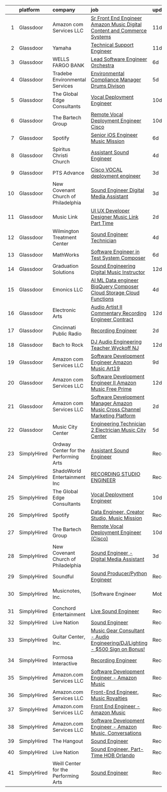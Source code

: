 

|    | platform    | company                               | job                                                                                                                                                                                                                                                                                                                                                                                                                                                                                                                                                                                                                                                                                                                                                                                                                                                                                                                                                                                                                                                                                                                                                                      | update_time   | location                     |
|---:|:------------|:--------------------------------------|:-------------------------------------------------------------------------------------------------------------------------------------------------------------------------------------------------------------------------------------------------------------------------------------------------------------------------------------------------------------------------------------------------------------------------------------------------------------------------------------------------------------------------------------------------------------------------------------------------------------------------------------------------------------------------------------------------------------------------------------------------------------------------------------------------------------------------------------------------------------------------------------------------------------------------------------------------------------------------------------------------------------------------------------------------------------------------------------------------------------------------------------------------------------------------|:--------------|:-----------------------------|
|  1 | Glassdoor   | Amazon com Services LLC               | [Sr  Front End Engineer  Amazon Music   Digital Content and Commerce Systems](https://www.glassdoor.com/partner/jobListing.htm?pos=122&ao=1136043&s=58&guid=000001839cb5165d925b67d05cb471b1&src=GD_JOB_AD&t=SR&vt=w&cs=1_0fc2abe4&cb=1664781457261&jobListingId=1008154125045&jrtk=3-0-1geeba5k2khrt801-1geeba5kli6jt800-89a5e2e83fda9f2b-)                                                                                                                                                                                                                                                                                                                                                                                                                                                                                                                                                                                                                                                                                                                                                                                                                             | 11d           | United States                |
|  2 | Glassdoor   | Yamaha                                | [Technical Support Engineer](https://www.glassdoor.com/partner/jobListing.htm?pos=116&ao=1136043&s=58&guid=000001839cb5165d925b67d05cb471b1&src=GD_JOB_AD&t=SR&vt=w&cs=1_99b4a036&cb=1664781457260&jobListingId=1008154576004&jrtk=3-0-1geeba5k2khrt801-1geeba5kli6jt800-3ba57b5c6a10b506-)                                                                                                                                                                                                                                                                                                                                                                                                                                                                                                                                                                                                                                                                                                                                                                                                                                                                              | 11d           | Buena Park, CA               |
|  3 | Glassdoor   | WELLS FARGO BANK                      | [Lead Software Engineer  Orchestra ](https://www.glassdoor.com/partner/jobListing.htm?pos=102&ao=1110586&s=58&guid=000001839cb5165d925b67d05cb471b1&src=GD_JOB_AD&t=SR&vt=w&cs=1_87b71410&cb=1664781457258&jobListingId=1008163740516&cpc=6BBECBC74F3AC36E&jrtk=3-0-1geeba5k2khrt801-1geeba5kli6jt800-350ac1f83d6fa0f5--6NYlbfkN0A0sLjryQUNkc81K2goHfqpo9JHml6Vo2yWT4XuRGLXtsN7afMoSAWdqBM3YHWeqUyfV_RUv_StQFjBBbu4rYAaGnuP87vaU__--3C8fGEzGCkCAQfrhKJBAxVSlcYf-xXqnN58qYcwCu0aB74f-KzG2LpUxaJjtCwuYaiQA9AUHRGeYMg5x3htGRMd7hbNi2lmzYFl98Wf_ui-u9buMacDNkK9Noh6nz9DnizRF0jNyFYG_enwqoq6y63FuVplLCeFkXBFz0jRK7vtalDrmbtO0hlNh4Ie_G73wVZlqrAvX0KZ3iyBmQGLULq3oGSB46VqZpRlO_aLcIwJ5embqWbmfhWapaQrMFAmmWarvOW7jwkK-vc5Sik8SBwsnaitaqE5qLtpcw4PRN_fbwnrswTl6lFOFhRz_ziZ20fcpCzJ8SlPWiLCOWPRdEf3pwAhWv6edr4s-5PI22QNojfyw-DNAsV1Syyos4PxncUab0PypCNT4KKbMUYgq-xoKhMMC2_ONJ65xBGoRozEBCtNxeaKCiO7PsASAFfuLMyCNwgrfYcWf7QUBL5ge5YPFjwlx0rLDA6atNn-NmktftwZZp05MybxFLeMVgkZ65hAY1tiE7JOoBQ1SWwWUTuHE77ED7YOpjanJ13qEiAPWWoDcoadqTd6JKeJxFJLNNQF54Utxok7Vwa3RP7HBApf3l-OLOgz05fXkbGiIqAKeYnf6w5nYNODY8SCxnvKu1lh2iRuc38NRV2rxnsQAzffqk33L-WJ4ymznTQ3XX8MUy2HK06eIs6zbbTaAO8%3D)   | 6d            | Charlotte, NC                |
|  4 | Glassdoor   | Tradebe Environmental Services        | [Environmental Compliance Manager   Drums Divison](https://www.glassdoor.com/partner/jobListing.htm?pos=119&ao=1136043&s=58&guid=000001839cb5165d925b67d05cb471b1&src=GD_JOB_AD&t=SR&vt=w&ea=1&cs=1_4e4a0dac&cb=1664781457260&jobListingId=1008165499950&jrtk=3-0-1geeba5k2khrt801-1geeba5kli6jt800-38f1dca61797b303-)                                                                                                                                                                                                                                                                                                                                                                                                                                                                                                                                                                                                                                                                                                                                                                                                                                                   | 5d            | Millington, TN               |
|  5 | Glassdoor   | The Global Edge Consultants           | [Vocal Deployment Engineer](https://www.glassdoor.com/partner/jobListing.htm?pos=103&ao=1110586&s=58&guid=000001839cb5165d925b67d05cb471b1&src=GD_JOB_AD&t=SR&vt=w&ea=1&cs=1_2e73b532&cb=1664781457259&jobListingId=1008156365697&cpc=F4EED0218A761C36&jrtk=3-0-1geeba5k2khrt801-1geeba5kli6jt800-01b2045d5208986d--6NYlbfkN0A4Pd9G7Psxse2LYHgJRkYguHzML5L6KVZLzJM3sNXICnMc3eh3dt3QEYOmT_Cvlg6YqseBKYKlkgFutzcInG_Q0rjFPxEbzXj7eJ1Iw42CbcDO0F-Ic57myTUfn_5Wr1OkFXXGLIoST1_tDKid4ZU9u_ZMqLTt71Na8s6LMKVmtGCeOawuYHDWa4hUwtz7iePhgqsne5GqYmJ8J3WLfxc4l7N5Y4C8QN82_u4Yf398ewiRIvXd3zuf7sw2EVsfekMRX1-o7fOuX2Pt5RBzwynQ7-atoLbmYH6XE_kccdGIwYWEnjjCdK2AuOCVBndXRXq7hFdKv1LwYOJLKeeXXV_E3JPDYEsYKMogtmsZ3Omv034we9DlGTrsT4FfjMNd-zXOTB_VyNpuaIMU9Xy75q8sLYJTuDnUjnV4p4rBMDPhWFNNeLs0RiOwS0vHMvzql32Bo8RDYyKKOBAk3M7oW5FzurUnViwGHilvITIpgkaXSYGTFtqx1TQD5eI05cuzJXum-d2xM2FEdw%3D%3D)                                                                                                                                                                                                                                                                                         | 10d           | Houston, TX                  |
|  6 | Glassdoor   | The Bartech Group                     | [Remote Vocal Deployment Engineer  Cisco ](https://www.glassdoor.com/partner/jobListing.htm?pos=104&ao=1110586&s=58&guid=000001839cb5165d925b67d05cb471b1&src=GD_JOB_AD&t=SR&vt=w&ea=1&cs=1_13427c23&cb=1664781457259&jobListingId=1008156820135&cpc=22ABB673398E21F3&jrtk=3-0-1geeba5k2khrt801-1geeba5kli6jt800-1f8531641e378bfe--6NYlbfkN0C7-FDDT93s0qSKP7uYkdNgAgpSNvwlK8pJNTkcTbZQJnKDJjfvl1yFU2JPCK1oIIqIyhV9fkHpoGz8OVtwTt2NY7ZLQYksisShQVH0P4R8EJib1JrhNB5PFK5iCTt8tgyFHwsKhhXetKgTeg6CjU3tgl6L2gx2B2HsLblxl-TxgreRyqgigKfxNxg_-bhiUmEkgHOcbM-2l88bxa-Q0IHVEXl1_eV_42o-MoXpp_05bzWmdIZhRgWl8gx0vvAoE6z5bEbomoXFoVDOeDfFyRhMy9lBE08UO2dfcgAi70McCSyf9caFMiUpUOqPElB2eei_cg3JQ4EgNNaeKjypWlGY1h-ZJ8y9VkAehgQCD9xGQzGpZ69KB1jHn_O9dlNCmQh2jbkGI3Ky-DEgHOIDLWAcPRaSkAOLrNpBFP4pL7e61Pl6tv2KxXcVtuce6WdFa93MBw5tG0OoS02tz-z5d37BKAMOBjTkiSpw5ah1gkfkTZW5q_uRSCmk)                                                                                                                                                                                                                                                                                                      | 10d           | Branchburg, NJ               |
|  7 | Glassdoor   | Spotify                               | [Senior iOS Engineer  Music Mission](https://www.glassdoor.com/partner/jobListing.htm?pos=112&ao=1136043&s=58&guid=000001839cb5165d925b67d05cb471b1&src=GD_JOB_AD&t=SR&vt=w&cs=1_ae08985e&cb=1664781457259&jobListingId=1008163218095&jrtk=3-0-1geeba5k2khrt801-1geeba5kli6jt800-b95a7036a52cf4a5-)                                                                                                                                                                                                                                                                                                                                                                                                                                                                                                                                                                                                                                                                                                                                                                                                                                                                      | 6d            | New York, NY                 |
|  8 | Glassdoor   | Spiritus Christi Church               | [Assistant Sound Engineer](https://www.glassdoor.com/partner/jobListing.htm?pos=106&ao=1136043&s=58&guid=000001839cb5165d925b67d05cb471b1&src=GD_JOB_AD&t=SR&vt=w&ea=1&cs=1_5eb512e7&cb=1664781457259&jobListingId=1008168405686&jrtk=3-0-1geeba5k2khrt801-1geeba5kli6jt800-ecfccf761ec02f6b-)                                                                                                                                                                                                                                                                                                                                                                                                                                                                                                                                                                                                                                                                                                                                                                                                                                                                           | 4d            | Rochester, NY                |
|  9 | Glassdoor   | PTS Advance                           | [Cisco VOCAL deployment engineer](https://www.glassdoor.com/partner/jobListing.htm?pos=105&ao=1110586&s=58&guid=000001839cb5165d925b67d05cb471b1&src=GD_JOB_AD&t=SR&vt=w&ea=1&cs=1_c5c7b4d9&cb=1664781457259&jobListingId=1008172427006&cpc=FD1C1DA32C38CFA7&jrtk=3-0-1geeba5k2khrt801-1geeba5kli6jt800-c5adca33dcd5d63d--6NYlbfkN0AbRbVq8OvmskiEcE8ix2E9Kyrf8sse4cIAfa1sfcPLRpUGYiSkHhgQ3_gthoIofBxx4uwK6EW1HCt-GFcYEQpNc7ve-IaiJ8ZYC8gl_BcJG83PGiZF03TpylIqmhfXvWUcHFBjawqHiVCEHR57jUaEti1biPoXwsXoSCg_ycULwhhANFfvTs8YPBH8KnhaEOwtqKVGG6duEyU5uzaFxunHB45CjYTu5-uQVvj1FoxDY-HIyHgvO1u7PM0MxyeAl70NFvmtNVYxRUyWL7gdYGyE_Smv45uEhRHf0TOWV9BHlP-NsJwP3Ugy3Gu-WQlYy2nkJ41NmVCxxnAdd7oLRr-wcaktQQA0bLY_etyisfJrIiCm8poUlMTDWS3sclUTQJ1M4Vz6zdWVcLbRc0cfAfqrffjN8JT8LR-WIWmqNZ3O1ZJXJogp9Yq5AzLN0sGkwAHa2L2s1x5M_xH96ASAAtYoGUf8wA7RGNgmTbworCAyAqsRtyIvZjw5nO_dNitnV3tMkqs8G_Z377vvF5issJMqXJbcEgxE8SYGfuxkaPtU37w-LRGqSA1YFQr89bGZ_0e8Uvf9xeD1fTta0rnYrsgOe_I2F1L2K59oqQUht4Dys1Q2HVCdmciUN2Pcqv9DvHz2Kf33LssBHLl04M6i5VM2o4-KQHQZ6QG1aW43mtXgHBdA9qUvlp2yDTsV0Y6D5C2MuITrbF6ngIDAQv6-9XE-KsP8jheY86bWwxTG-S-c5ACN9edkmZlx-PAicde3HBpXP9sRndcTfyGCAoMnvd2aNuyb2G4hpd0%3D) | 3d            | Houston, TX                  |
| 10 | Glassdoor   | New Covenant Church of Philadelphia   | [Sound Engineer   Digital Media Assistant](https://www.glassdoor.com/partner/jobListing.htm?pos=101&ao=1110586&s=58&guid=000001839cb5165d925b67d05cb471b1&src=GD_JOB_AD&t=SR&vt=w&ea=1&cs=1_9c0e3bb9&cb=1664781457258&jobListingId=1008171290301&cpc=632C08DE5A4EA969&jrtk=3-0-1geeba5k2khrt801-1geeba5kli6jt800-28a41af27d468c11--6NYlbfkN0C2MujeaHUdRlJYpgbQ9d1Dq4rnH8r683W_-GbLMKmwMEzG4xWeSbrv_-wXvskv2ofbLQVumdh658F_sQMDJtYD1-EoRbGWXRBkRSM9i0LLWpdYy_bDPlDiEmuBvcE5_ItUBZx5YUrMGF0QADEOUYc520JCvjeutKvHL_TrCslLKLmfqp_HXCSiiHHr0BSTArgw5y_jXMiO4pTfVeu2bejMRGA0sU_O7Do1Vat31dl0oCUhGwzDVymI1wYOCY00PYgZ351xXoNsTMI5Nep2afchvu3oXIEZcBX72KFHmFWwivviLgmnd8hiCWe6n9l2L10cgQ2hp3p5zvsz3lAhqe9gsne-zQmvWhigHlJOf_4Z2yHA-YbQKdEi6kfdqGi7OVyhWSkfQiiAEtvl2QgNx5cpQ3TY2IW6V2hSbcmHPkGgPK_ZGjOJugvbPnvQGJVLhFRILr6miIKIs6bAZ0W3UippomG37cjp6YQFkb9SYO1LNaB1MJTNBPMtNCciC0Wl46d1x7-Q4xcdGXd9LiztY8gNuNAAa7zIDrk%3D)                                                                                                                                                                                                                                                        | 3d            | Philadelphia, PA             |
| 11 | Glassdoor   | Music Link                            | [UI UX Developer Designer  Music Link  Part Time ](https://www.glassdoor.com/partner/jobListing.htm?pos=107&ao=1136043&s=58&guid=000001839cb5165d925b67d05cb471b1&src=GD_JOB_AD&t=SR&vt=w&ea=1&cs=1_38b751af&cb=1664781457259&jobListingId=1008175170281&jrtk=3-0-1geeba5k2khrt801-1geeba5kli6jt800-054e387cb3fe2708-)                                                                                                                                                                                                                                                                                                                                                                                                                                                                                                                                                                                                                                                                                                                                                                                                                                                   | 2d            | Remote                       |
| 12 | Glassdoor   | Wilmington Treatment Center           | [Sound Engineer Technician](https://www.glassdoor.com/partner/jobListing.htm?pos=115&ao=1136043&s=58&guid=000001839cb5165d925b67d05cb471b1&src=GD_JOB_AD&t=SR&vt=w&cs=1_cc08e12e&cb=1664781457260&jobListingId=1008168193779&jrtk=3-0-1geeba5k2khrt801-1geeba5kli6jt800-e8ab5faff34c5a5b-)                                                                                                                                                                                                                                                                                                                                                                                                                                                                                                                                                                                                                                                                                                                                                                                                                                                                               | 4d            | Wilmington, NC               |
| 13 | Glassdoor   | MathWorks                             | [Software Engineer in Test   System Composer](https://www.glassdoor.com/partner/jobListing.htm?pos=110&ao=1136043&s=58&guid=000001839cb5165d925b67d05cb471b1&src=GD_JOB_AD&t=SR&vt=w&cs=1_3ed70765&cb=1664781457259&jobListingId=1008163367365&jrtk=3-0-1geeba5k2khrt801-1geeba5kli6jt800-7f37537eaec24748-)                                                                                                                                                                                                                                                                                                                                                                                                                                                                                                                                                                                                                                                                                                                                                                                                                                                             | 6d            | Natick, MA                   |
| 14 | Glassdoor   | Graduation Solutions                  | [Sound Engineering Digital Music Instructor](https://www.glassdoor.com/partner/jobListing.htm?pos=114&ao=1136043&s=58&guid=000001839cb5165d925b67d05cb471b1&src=GD_JOB_AD&t=SR&vt=w&ea=1&cs=1_91206b2f&cb=1664781457259&jobListingId=1008151772475&jrtk=3-0-1geeba5k2khrt801-1geeba5kli6jt800-886b04f211aafcf9-)                                                                                                                                                                                                                                                                                                                                                                                                                                                                                                                                                                                                                                                                                                                                                                                                                                                         | 12d           | Mesa, AZ                     |
| 15 | Glassdoor   | Emonics LLC                           | [AI ML Data engineer  BiqQuery  Composer  Cloud Storage  Cloud Functions](https://www.glassdoor.com/partner/jobListing.htm?pos=109&ao=1136043&s=58&guid=000001839cb5165d925b67d05cb471b1&src=GD_JOB_AD&t=SR&vt=w&ea=1&cs=1_59c553c7&cb=1664781457259&jobListingId=1008168569498&jrtk=3-0-1geeba5k2khrt801-1geeba5kli6jt800-e3c3619912c48be7-)                                                                                                                                                                                                                                                                                                                                                                                                                                                                                                                                                                                                                                                                                                                                                                                                                            | 4d            | Remote                       |
| 16 | Glassdoor   | Electronic Arts                       | [Audio Artist II   Commentary Recording Engineer  Contract ](https://www.glassdoor.com/partner/jobListing.htm?pos=117&ao=1136043&s=58&guid=000001839cb5165d925b67d05cb471b1&src=GD_JOB_AD&t=SR&vt=w&cs=1_f6c839b7&cb=1664781457260&jobListingId=1008151770801&jrtk=3-0-1geeba5k2khrt801-1geeba5kli6jt800-015c7e198e835cb0-)                                                                                                                                                                                                                                                                                                                                                                                                                                                                                                                                                                                                                                                                                                                                                                                                                                              | 12d           | Orlando, FL                  |
| 17 | Glassdoor   | Cincinnati Public Radio               | [Recording Engineer](https://www.glassdoor.com/partner/jobListing.htm?pos=111&ao=1136043&s=58&guid=000001839cb5165d925b67d05cb471b1&src=GD_JOB_AD&t=SR&vt=w&ea=1&cs=1_e72fc585&cb=1664781457259&jobListingId=1008174861737&jrtk=3-0-1geeba5k2khrt801-1geeba5kli6jt800-a518e26a0600a3cb-)                                                                                                                                                                                                                                                                                                                                                                                                                                                                                                                                                                                                                                                                                                                                                                                                                                                                                 | 2d            | Cincinnati, OH               |
| 18 | Glassdoor   | Bach to Rock                          | [DJ   Audio Engineering Teacher  Wyckoff NJ](https://www.glassdoor.com/partner/jobListing.htm?pos=121&ao=1136043&s=58&guid=000001839cb5165d925b67d05cb471b1&src=GD_JOB_AD&t=SR&vt=w&ea=1&cs=1_2ad6103e&cb=1664781457261&jobListingId=1008152013499&jrtk=3-0-1geeba5k2khrt801-1geeba5kli6jt800-224c105a95700982-)                                                                                                                                                                                                                                                                                                                                                                                                                                                                                                                                                                                                                                                                                                                                                                                                                                                         | 12d           | Wyckoff, NJ                  |
| 19 | Glassdoor   | Amazon com Services LLC               | [Software Development Engineer   Amazon Music  Art19](https://www.glassdoor.com/partner/jobListing.htm?pos=108&ao=1136043&s=58&guid=000001839cb5165d925b67d05cb471b1&src=GD_JOB_AD&t=SR&vt=w&cs=1_1495b1d4&cb=1664781457259&jobListingId=1008158311459&jrtk=3-0-1geeba5k2khrt801-1geeba5kli6jt800-c39e6a78d2cae353-)                                                                                                                                                                                                                                                                                                                                                                                                                                                                                                                                                                                                                                                                                                                                                                                                                                                     | 9d            | San Francisco, CA            |
| 20 | Glassdoor   | Amazon com Services LLC               | [Software Development Engineer II  Amazon Music Free Prime](https://www.glassdoor.com/partner/jobListing.htm?pos=113&ao=1136043&s=58&guid=000001839cb5165d925b67d05cb471b1&src=GD_JOB_AD&t=SR&vt=w&cs=1_bc9e6d6d&cb=1664781457259&jobListingId=1008151742328&jrtk=3-0-1geeba5k2khrt801-1geeba5kli6jt800-350d272ef90f81c7-)                                                                                                                                                                                                                                                                                                                                                                                                                                                                                                                                                                                                                                                                                                                                                                                                                                               | 12d           | Culver City, CA              |
| 21 | Glassdoor   | Amazon com Services LLC               | [Software Development Manager  Amazon Music  Cross Channel Marketing Platform](https://www.glassdoor.com/partner/jobListing.htm?pos=118&ao=1136043&s=58&guid=000001839cb5165d925b67d05cb471b1&src=GD_JOB_AD&t=SR&vt=w&cs=1_c9ebd85a&cb=1664781457260&jobListingId=1008173739315&jrtk=3-0-1geeba5k2khrt801-1geeba5kli6jt800-4918c44988134aa8-)                                                                                                                                                                                                                                                                                                                                                                                                                                                                                                                                                                                                                                                                                                                                                                                                                            | 2d            | San Francisco, CA            |
| 22 | Glassdoor   | Music City Center                     | [Engineering Technician 2  Electrician    Music City Center](https://www.glassdoor.com/partner/jobListing.htm?pos=120&ao=1136043&s=58&guid=000001839cb5165d925b67d05cb471b1&src=GD_JOB_AD&t=SR&vt=w&ea=1&cs=1_7654d768&cb=1664781457260&jobListingId=1008165036040&jrtk=3-0-1geeba5k2khrt801-1geeba5kli6jt800-7f54d32150f42019-)                                                                                                                                                                                                                                                                                                                                                                                                                                                                                                                                                                                                                                                                                                                                                                                                                                         | 5d            | Nashville, TN                |
| 23 | SimplyHired | Ordway Center for the Performing Arts | [Assistant Sound Engineer](https://www.simplyhired.com/job/oAz7NyyvUdDGHYOKQlYUSvDO7W8-T45vVAZqDpnNVFXBu-qlzfnlMQ?q=music+engineer)                                                                                                                                                                                                                                                                                                                                                                                                                                                                                                                                                                                                                                                                                                                                                                                                                                                                                                                                                                                                                                      | Recently      | Saint Paul, MN               |
| 24 | SimplyHired | ShadoWorld Entertainment Inc          | [RECORDING STUDIO ENGINEER](https://www.simplyhired.com/job/LuUo1uNsflz97Kc2VUvstOqF-GlyVnesKKVECsAsCY7m3CzEC5ML1A?q=music+engineer)                                                                                                                                                                                                                                                                                                                                                                                                                                                                                                                                                                                                                                                                                                                                                                                                                                                                                                                                                                                                                                     | Recently      | Los Angeles, CA              |
| 25 | SimplyHired | The Global Edge Consultants           | [Vocal Deployment Engineer](https://www.simplyhired.com/job/MgMm5hcu0Wyvbj4EmkpfwPJl758zZcKImNJyA58AbW_w-G01GOJU_g?q=music+engineer)                                                                                                                                                                                                                                                                                                                                                                                                                                                                                                                                                                                                                                                                                                                                                                                                                                                                                                                                                                                                                                     | 10d           | Houston, TX                  |
| 26 | SimplyHired | Spotify                               | [Data Engineer, Creator Studio, Music Mission](https://www.simplyhired.com/job/gx6_0Pe4pjCb2iMDm-oEabY8egsyZ1Ii5bgjJRk6_cKJ1o2Hf2rTOA?q=music+engineer)                                                                                                                                                                                                                                                                                                                                                                                                                                                                                                                                                                                                                                                                                                                                                                                                                                                                                                                                                                                                                  | Recently      | New York, NY                 |
| 27 | SimplyHired | The Bartech Group                     | [Remote Vocal Deployment Engineer (Cisco)](https://www.simplyhired.com/job/8NbH0fz61MLEoJNUSXMtPkZEm-NUJbSPH8O_3Kv-muvBexxLhmEAEg?q=music+engineer)                                                                                                                                                                                                                                                                                                                                                                                                                                                                                                                                                                                                                                                                                                                                                                                                                                                                                                                                                                                                                      | 10d           | Branchburg, NJ               |
| 28 | SimplyHired | New Covenant Church of Philadelphia   | [Sound Engineer - Digital Media Assistant](https://www.simplyhired.com/job/62Xs2yVlBkuVET4aKoLZRyFxbHKDwXBWLdNuYFjffmcZkZxfBGq2hQ?q=music+engineer)                                                                                                                                                                                                                                                                                                                                                                                                                                                                                                                                                                                                                                                                                                                                                                                                                                                                                                                                                                                                                      | 3d            | Philadelphia, PA             |
| 29 | SimplyHired | Soundful                              | [Sound Producer/Python Engineer](https://www.simplyhired.com/job/fKwTfqRWVzhZJJT6yoybTUB5_pL76wxlddnu6kqy2_naoU7JVaHVBQ?q=music+engineer)                                                                                                                                                                                                                                                                                                                                                                                                                                                                                                                                                                                                                                                                                                                                                                                                                                                                                                                                                                                                                                | Recently      | Remote                       |
| 30 | SimplyHired | Musicnotes, Inc.                      | [Software Engineer | Mobile Apps | Music Industry](https://www.simplyhired.com/job/k8E4fg8SWWqgvPsk4kBA2CqJDhhUZAmYysUfvRGHibz7cVQEY9wzyw?q=music+engineer)                                                                                                                                                                                                                                                                                                                                                                                                                                                                                                                                                                                                                                                                                                                                                                                                                                                                                                                                                                                                              | Recently      | Remote                       |
| 31 | SimplyHired | Conchord Entertainment                | [Live Sound Engineer](https://www.simplyhired.com/job/UEA40oo_tuyiPqvpC2XRNDDUAd6VWYQaSSZopTq90hge9e7ynS5vdw?q=music+engineer)                                                                                                                                                                                                                                                                                                                                                                                                                                                                                                                                                                                                                                                                                                                                                                                                                                                                                                                                                                                                                                           | Recently      | Boston, MA                   |
| 32 | SimplyHired | Live Nation                           | [Sound Engineer](https://www.simplyhired.com/job/YXkGvIVC9njYV5ZW3Pd0vPKForScbz8phHemptpJucOzhW1opysvPQ?q=music+engineer)                                                                                                                                                                                                                                                                                                                                                                                                                                                                                                                                                                                                                                                                                                                                                                                                                                                                                                                                                                                                                                                | Recently      | Los Angeles, CA +2 locations |
| 33 | SimplyHired | Guitar Center, Inc.                   | [Music Gear Consultant - Audio Engineering/DJ/Lighting - $500 Sign on Bonus!](https://www.simplyhired.com/job/A1q2-hoFBf33n2hzvrtqJdUCpA-f5UgA83I6sNug1CkHmCGdLFdqzA?q=music+engineer)                                                                                                                                                                                                                                                                                                                                                                                                                                                                                                                                                                                                                                                                                                                                                                                                                                                                                                                                                                                   | Recently      | Nashville, TN                |
| 34 | SimplyHired | Formosa Interactive                   | [Recording Engineer](https://www.simplyhired.com/job/29sDM0Sr9JlQYH7solN3F74VDbJwVqpkxGxp49jc-twKzjzyunLXRQ?q=music+engineer)                                                                                                                                                                                                                                                                                                                                                                                                                                                                                                                                                                                                                                                                                                                                                                                                                                                                                                                                                                                                                                            | Recently      | Los Angeles, CA              |
| 35 | SimplyHired | Amazon.com Services LLC               | [Software Development Engineer - Amazon Music](https://www.simplyhired.com/job/CFkzTN_x28vcswbOcF6bRfTpcCPkGQ0JAuAh30SNFZj-ob2yEbbgNA?q=music+engineer)                                                                                                                                                                                                                                                                                                                                                                                                                                                                                                                                                                                                                                                                                                                                                                                                                                                                                                                                                                                                                  | Recently      | Sunnyvale, CA +5 locations   |
| 36 | SimplyHired | Amazon.com Services LLC               | [Front-End Engineer, Music Royalties](https://www.simplyhired.com/job/0AgVk2XOOwc0p5ZN7gnorIDmZsznR3HKgboT7WfvWkdn64992v6TLA?q=music+engineer)                                                                                                                                                                                                                                                                                                                                                                                                                                                                                                                                                                                                                                                                                                                                                                                                                                                                                                                                                                                                                           | Recently      | San Francisco, CA            |
| 37 | SimplyHired | Amazon.com Services LLC               | [Front End Engineer - Amazon Music](https://www.simplyhired.com/job/HrH56RyOPS9A2S9ZepvdPSj3gcoN29rik0njp4z2mjMeUUOG1Op4Dw?q=music+engineer)                                                                                                                                                                                                                                                                                                                                                                                                                                                                                                                                                                                                                                                                                                                                                                                                                                                                                                                                                                                                                             | Recently      | Culver City, CA              |
| 38 | SimplyHired | Amazon.com Services LLC               | [Software Development Engineer - Amazon Music, Conversations](https://www.simplyhired.com/job/xknCxXOCWAJNtlWLEW7CPqdaRhVkGLNw1Z0DYi4fu8mV19jeLaKkkA?q=music+engineer)                                                                                                                                                                                                                                                                                                                                                                                                                                                                                                                                                                                                                                                                                                                                                                                                                                                                                                                                                                                                   | Recently      | Sunnyvale, CA                |
| 39 | SimplyHired | The Hangout                           | [Sound Engineer](https://www.simplyhired.com/job/pPtma4KfpJL8yv0IV160PCctZ7zJieTNPnwDrISJ5-REzhgDQyRTVw?q=music+engineer)                                                                                                                                                                                                                                                                                                                                                                                                                                                                                                                                                                                                                                                                                                                                                                                                                                                                                                                                                                                                                                                | Recently      | Myrtle Beach, SC             |
| 40 | SimplyHired | Live Nation                           | [Sound Engineer, Part-Time HOB Orlando](https://www.simplyhired.com/job/Bmu8LQ8XPjN0_Dz5oEbzInNBkyhp21Od5tH1ppVKGBMlwSufSS6-cQ?q=music+engineer)                                                                                                                                                                                                                                                                                                                                                                                                                                                                                                                                                                                                                                                                                                                                                                                                                                                                                                                                                                                                                         | Recently      | Lake Buena Vista, FL         |
| 41 | SimplyHired | Weill Center for the Performing Arts  | [Sound Engineer](https://www.simplyhired.com/job/ALqiQ466UL9ATzM8C5SyNTShJGTz8qexuvg_a93UOhRx-CD-0dbSQw?q=music+engineer)                                                                                                                                                                                                                                                                                                                                                                                                                                                                                                                                                                                                                                                                                                                                                                                                                                                                                                                                                                                                                                                | Recently      | Sheboygan, WI                |
